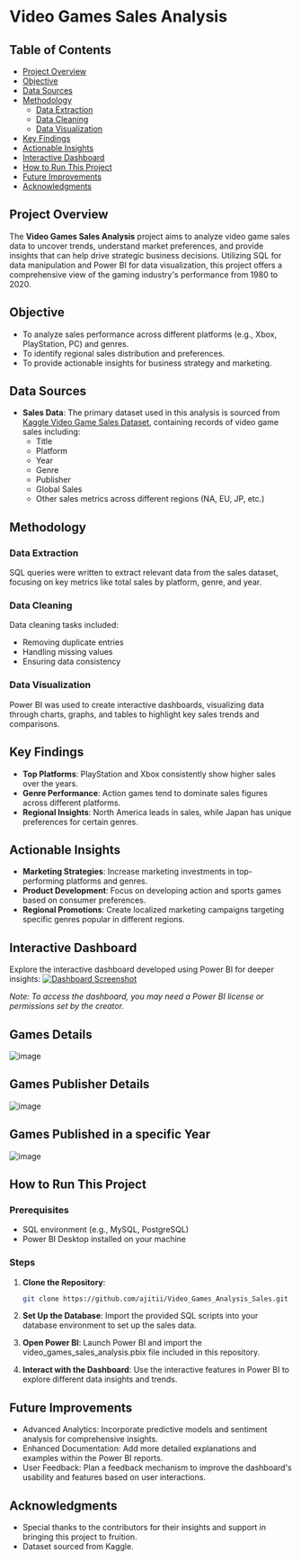 # Video Games Sales Analysis

## Table of Contents
- [Project Overview](#project-overview)
- [Objective](#objective)
- [Data Sources](#data-sources)
- [Methodology](#methodology)
    - [Data Extraction](#data-extraction)
    - [Data Cleaning](#data-cleaning)
    - [Data Visualization](#data-visualization)
- [Key Findings](#key-findings)
- [Actionable Insights](#actionable-insights)
- [Interactive Dashboard](#interactive-dashboard)
- [How to Run This Project](#how-to-run-this-project)
- [Future Improvements](#future-improvements)
- [Acknowledgments](#acknowledgments)

## Project Overview
The **Video Games Sales Analysis** project aims to analyze video game sales data to uncover trends, understand market preferences, and provide insights that can help drive strategic business decisions. Utilizing SQL for data manipulation and Power BI for data visualization, this project offers a comprehensive view of the gaming industry's performance from 1980 to 2020.

## Objective
- To analyze sales performance across different platforms (e.g., Xbox, PlayStation, PC) and genres.
- To identify regional sales distribution and preferences.
- To provide actionable insights for business strategy and marketing.

## Data Sources
- **Sales Data**: The primary dataset used in this analysis is sourced from [Kaggle Video Game Sales Dataset](https://www.kaggle.com/datasets/gregorut/videogamesales), containing records of video game sales including:
    - Title
    - Platform
    - Year
    - Genre
    - Publisher
    - Global Sales
    - Other sales metrics across different regions (NA, EU, JP, etc.)

## Methodology

### Data Extraction
SQL queries were written to extract relevant data from the sales dataset, focusing on key metrics like total sales by platform, genre, and year.

### Data Cleaning
Data cleaning tasks included:
- Removing duplicate entries
- Handling missing values
- Ensuring data consistency

### Data Visualization
Power BI was used to create interactive dashboards, visualizing data through charts, graphs, and tables to highlight key sales trends and comparisons.

## Key Findings
- **Top Platforms**: PlayStation and Xbox consistently show higher sales over the years.
- **Genre Performance**: Action games tend to dominate sales figures across different platforms.
- **Regional Insights**: North America leads in sales, while Japan has unique preferences for certain genres.

## Actionable Insights
- **Marketing Strategies**: Increase marketing investments in top-performing platforms and genres.
- **Product Development**: Focus on developing action and sports games based on consumer preferences.
- **Regional Promotions**: Create localized marketing campaigns targeting specific genres popular in different regions.

## Interactive Dashboard
Explore the interactive dashboard developed using Power BI for deeper insights:
[![Dashboard Screenshot](https://user-images.githubusercontent.com/125219883/219969990-00a7485e-5bf8-46b3-b255-c146972fc312.png
)](link-to-your-live-dashboard)

*Note: To access the dashboard, you may need a Power BI license or permissions set by the creator.*
## Games Details 
![image](https://user-images.githubusercontent.com/125219883/219970081-b1774f5d-8858-4459-84f2-ff6653686f72.png)

## Games Publisher Details 
![image](https://user-images.githubusercontent.com/125219883/219970112-d038c26d-9349-4338-a49c-9ec7aaa0931e.png)

## Games Published in a specific Year 
![image](https://user-images.githubusercontent.com/125219883/219970214-19708a13-e5a2-41e1-af21-32a0b15ff7f1.png)

## How to Run This Project

### Prerequisites
- SQL environment (e.g., MySQL, PostgreSQL)
- Power BI Desktop installed on your machine

### Steps
1. **Clone the Repository**:
   ```bash
   git clone https://github.com/ajitii/Video_Games_Analysis_Sales.git

2. **Set Up the Database**: Import the provided SQL scripts into your database environment to set up the sales data.

3. **Open Power BI**: Launch Power BI and import the video_games_sales_analysis.pbix file included in this repository.

4. **Interact with the Dashboard**: Use the interactive features in Power BI to explore different data insights and trends.

## Future Improvements
- Advanced Analytics: Incorporate predictive models and sentiment analysis for comprehensive insights.
- Enhanced Documentation: Add more detailed explanations and examples within the Power BI reports.
- User Feedback: Plan a feedback mechanism to improve the dashboard's usability and features based on user interactions.

## Acknowledgments
- Special thanks to the contributors for their insights and support in bringing this project to fruition.
- Dataset sourced from Kaggle.

